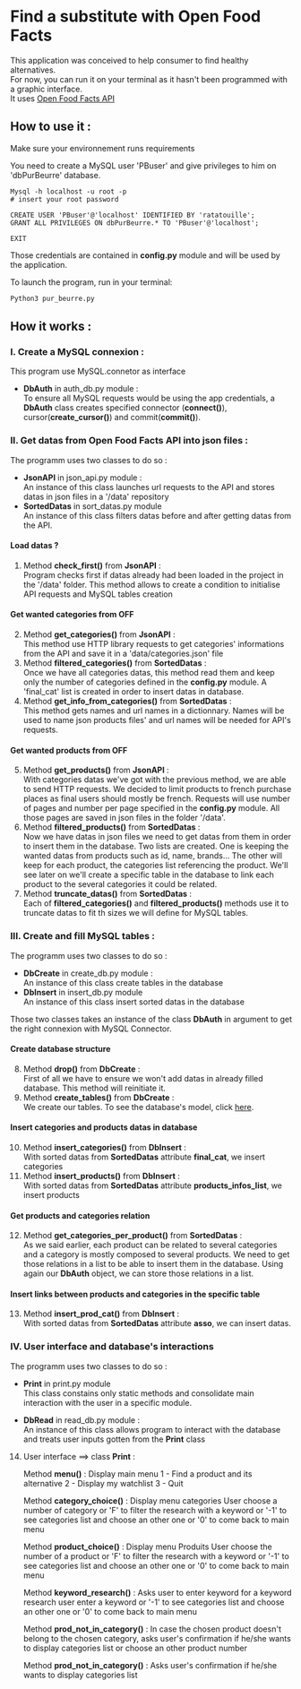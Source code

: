 # Find a substitute with Open Food Facts

This application was conceived to help consumer to find healthy alternatives.
<br/>For now, you can run it on your terminal as it hasn't been programmed with a graphic interface.
<br/>It uses [Open Food Facts API](https://world.openfoodfacts.org])

## How to use it :

Make sure your environnement runs requirements

You need to create a MySQL user 'PBuser' and give privileges to him on 'dbPurBeurre' database.
```mysql
Mysql -h localhost -u root -p
# insert your root password

CREATE USER 'PBuser'@'localhost' IDENTIFIED BY 'ratatouille';
GRANT ALL PRIVILEGES ON dbPurBeurre.* TO 'PBuser'@'localhost';

EXIT
```
Those credentials are contained in **config.py** module and will be used by the application.

To launch the program, run in your terminal:
```bash
Python3 pur_beurre.py
```

## How it works :

### I. Create a MySQL connexion :

This program use MySQL.connetor as interface
* **DbAuth** in auth_db.py module :
<br/>To ensure all MySQL requests would be using the app credentials, a **DbAuth** class creates specified connector (**connect()**), cursor(**create_cursor()**) and commit(**commit()**).  

### II. Get datas from Open Food Facts API into json files :

The programm uses two classes to do so :
* **JsonAPI** in json_api.py module :
<br/>An instance of this class launches url requests to the API and stores datas in json files in a '/data' repository
* **SortedDatas** in sort_datas.py module
<br/>An instance of this class filters datas before and after getting datas from the API.

#### Load datas ?
1. Method **check_first()** from **JsonAPI** :
<br/>Program checks first if datas already had been loaded in the project in the '/data' folder.
This method allows to create a condition to initialise API requests and MySQL tables creation

#### Get wanted categories from OFF
2. Method **get_categories()** from **JsonAPI** :
<br/>This method use HTTP library requests to get categories' informations from the API and save it in a 'data/categories.json' file
3. Method **filtered_categories()** from **SortedDatas** :
<br/>Once we have all categories datas, this method read them and keep only the number of categories defined in the **config.py** module. A 'final_cat' list is created in order to insert datas in database.
4. Method **get_info_from_categories()** from **SortedDatas** :
<br/>This method gets names and url names in a dictionnary. Names will be used to name json products files' and url names will be needed for API's requests.

#### Get wanted products from OFF
5. Method **get_products()** from **JsonAPI** :
<br/>With categories datas we've got with the previous method, we are able to send HTTP requests. We decided to limit products to french purchase places as final users should mostly be french. Requests will use number of pages and number per page specified in the **config.py** module. All those pages are saved in json files in the folder '/data'.
6. Method **filtered_products()**  from **SortedDatas** :
<br/>Now we have datas in json files we need to get datas from them in order to insert them in the database. Two lists are created. One is keeping the wanted datas from products such as id, name, brands... The other will keep for each product, the categories list referencing the product. We'll see later on we'll create a specific table in the database to link each product to the several categories it could be related.
7. Method **truncate_datas()** from **SortedDatas** :
<br/>Each of **filtered_categories()** and **filtered_products()** methods use it to truncate datas to fit th sizes we will define for MySQL tables.

### III. Create and fill MySQL tables :

The programm uses two classes to do so :
* **DbCreate** in create_db.py module :
<br/>An instance of this class create tables in the database
* **DbInsert** in insert_db.py module
<br/>An instance of this class insert sorted datas in the database

Those two classes takes an instance of the class **DbAuth** in argument to get the right connexion with MySQL Connector.

#### Create database structure
8. Method **drop()** from **DbCreate** :
<br/>First of all we have to ensure we won't add datas in already filled database. This method will reinitiate it.
9. Method **create_tables()** from **DbCreate** :
<br/>We create our tables.
To see the database's model, click [here](https://github.com/MayBaMay/PB_P5/blob/master/Modèle_Pur_Beurre.pdf).

#### Insert categories and products datas in database

10. Method **insert_categories()** from **DbInsert** :
<br/>With sorted datas from **SortedDatas** attribute **final_cat**, we insert categories
11. Method **insert_products()** from **DbInsert** :
<br/>With sorted datas from **SortedDatas** attribute **products_infos_list**, we insert products

#### Get products and categories relation
12. Method **get_categories_per_product()** from **SortedDatas** :
<br/>As we said earlier, each product can be related to several categories and a category is mostly composed to several products. We need to get those relations in a list to be able to insert them in the database. Using again our **DbAuth** object, we can store those relations in a list.

#### Insert links between products and categories in the specific table
13. Method **insert_prod_cat()** from **DbInsert** :
<br/>With sorted datas from **SortedDatas** attribute **asso**, we can insert datas.

### IV. User interface and database's interactions

The programm uses two classes to do so :
* **Print** in print.py module
<br/>This class constains only static methods and consolidate main interaction with the user in a specific module.

* **DbRead** in read_db.py module :
<br/>An instance of this class allows program to interact with the database and treats user inputs gotten from the **Print** class

14. User interface ==> class **Print** :

    Method **menu()** :
Display main menu
1 - Find a product and its alternative
2 - Display my watchlist
3 - Quit

    Method **category_choice()** :
Display menu categories
User choose a number of category
or 'F' to filter the research with a keyword
or '-1' to see categories list and choose an other one
or '0' to come back to main menu

    Method **product_choice()** :
Display menu Produits
User choose the number of a product
or 'F' to filter the research with a keyword
or '-1' to see categories list and choose an other one
or '0' to come back to main menu

    Method **keyword_research()** :
Asks user to enter keyword for a keyword research
user enter a keyword
or '-1' to see categories list and choose an other one
or '0' to come back to main menu

    Method **prod_not_in_category()** :
In case the chosen product doesn't belong to the chosen category, asks user's confirmation if he/she wants to display categories list or choose an other product number

    Method **prod_not_in_category()** :
Asks user's confirmation if he/she wants to display categories list
